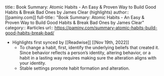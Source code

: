 title:: Book Summary: Atomic Habits - An Easy & Proven Way to Build Good Habits & Break Bad Ones by James Clear (highlights)
author:: [[paminy.com]]
full-title:: "Book Summary: Atomic Habits - An Easy & Proven Way to Build Good Habits & Break Bad Ones by James Clear"
category:: #articles
url:: https://paminy.com/summary-atomic-habits-build-good-habits-break-bad/

- Highlights first synced by [[Readwise]] [[Nov 19th, 2022]]
	- To change a habit, first, identify the underlying beliefs that created it. Since behavior reflects a person’s identity, altering behavior, or a habit in a lasting way requires making sure the alteration aligns with your identity.
	- Stable settings promote habit formation and alteration.